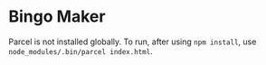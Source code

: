 # Bingo Maker

Parcel is not installed globally. To run, after using `npm install`, use `node_modules/.bin/parcel index.html`.